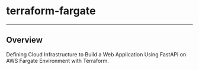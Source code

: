 # terraform-fargate

---

## Overview

Defining Cloud Infrastructure to Build a Web Application Using FastAPI on AWS Fargate Environment with Terraform.
